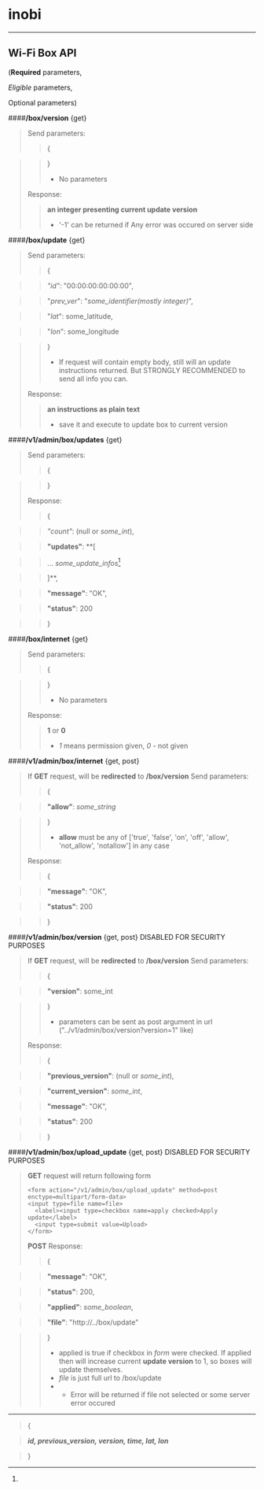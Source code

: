 inobi
=========

----------
Wi-Fi Box API 
----------

(**Required** parameters,

*Eligible* parameters,

Optional parameters)


####**/box/version** {get}
> Send parameters:
> > {

> > }
> > * No parameters  
>
> Response:
> > **an integer presenting current update version**
> > * '-1' can be returned if Any error was occured on server side
>


####**/box/update** {get}
> Send parameters:
> > {

> > *"id"*: "00:00:00:00:00:00",

> > "*prev_ver*": "*some_identifier(mostly integer)*",

> > "*lat*": some_latitude,

> > "*lon*": some_longitude

> > }
> > * If request will contain empty body, still will an update instructions returned. But STRONGLY RECOMMENDED to send all info you can.
>
>  Response:
> > **an instructions as plain text**
> > * save it and execute to update box to current version
>


####**/v1/admin/box/updates** {get}
> Send parameters:
> > {

> > }
>
>  Response:
> > {

> > *"count"*: (null or *some_int*),

> > **"updates"**: **[

> > ...   *some_update_infos*[^update_info]

> > ]**,

> > **"message"**: "OK",

> > **"status"**: 200

> > }
>



####**/box/internet** {get}
> Send parameters:
> > {

> > }
> > * No parameters  
>
> Response:
> > **1** or **0**
> > * *1* means permission given, *0* - not given
>


####**/v1/admin/box/internet** {get, post}
> If **GET** request, will be **redirected** to **/box/version**
> Send parameters:
> > {

> > **"allow"**: *some_string*

> > }
> > * **allow** must be any of ['true', 'false', 'on', 'off', 'allow', 'not_allow', 'notallow'] in any case
>  
> Response:
> > {

> > **"message"**: "OK",

> > **"status"**: 200

> > }
>


####**/v1/admin/box/version** {get, post} DISABLED FOR SECURITY PURPOSES
> If **GET** request, will be **redirected** to **/box/version**
> Send parameters:
> > {

> > **"version"**: some_int

> > }
> > * parameters can be sent as post argument in url ("../v1/admin/box/version?version=1" like)
> 
> Response:
> > {

> > **"previous_version"**: (null or *some_int*),

> > **"current_version"**: *some_int*,

> > **"message"**: "OK",

> > **"status"**: 200

> > }
>


####**/v1/admin/box/upload_update** {get, post}  DISABLED FOR SECURITY PURPOSES
> **GET** request will return following form
> ```
> <form action="/v1/admin/box/upload_update" method=post enctype=multipart/form-data>
> <input type=file name=file>
>   <label><input type=checkbox name=apply checked>Apply update</label>
>   <input type=submit value=Upload>
> </form>
> ```
>
> **POST**
> Response:
> > {

> > **"message"**: "OK",

> > **"status"**: 200,

> > **"applied"**: *some_boolean*,  

> > **"file"**: "http://../box/update"

> > }
> > * applied is true if checkbox in *form* were checked. If applied then will increase current **update version** to 1, so boxes will update themselves.
> > * *file* is just full url to /box/update
> > * * Error will be returned if file not selected or some server error occured
>


----------

 [^update_info]:
> { 

> ***id, previous_version, version, time, lat, lon***

> }
>


